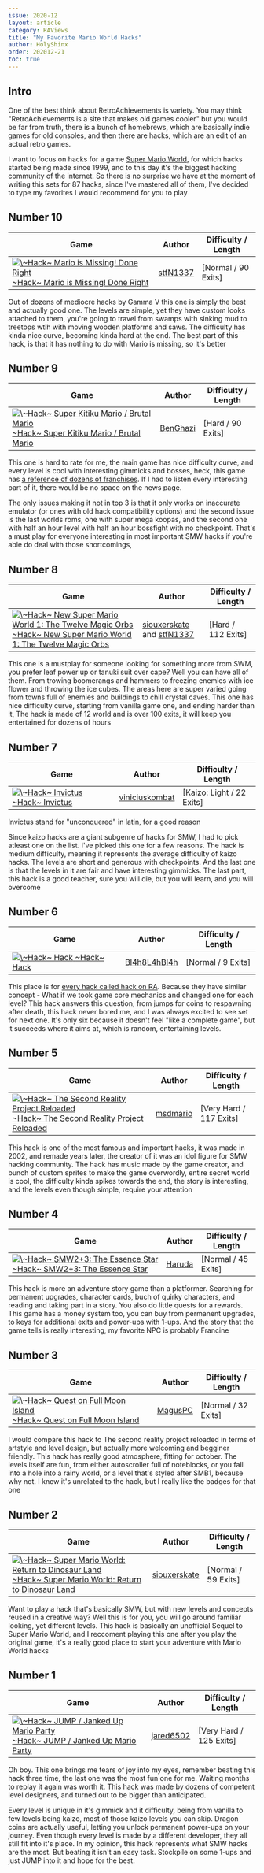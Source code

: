 ```yaml
---
issue: 2020-12
layout: article
category: RAViews
title: "My Favorite Mario World Hacks"
author: HolyShinx
order: 202012-21
toc: true
---
```



## Intro

One of the best think about RetroAchievements is variety. You may think "RetroAchievements is a site that makes old games cooler" but you would be far from truth, there is a bunch of homebrews, which are basically indie games for old consoles, and then there are hacks, which are an edit of an actual retro games. 

I want to focus on hacks for a game [Super Mario World](https://retroachievements.org/game/228), for which hacks started being made since 1999, and to this day it's the biggest hacking community of the internet. So there is no surprise we have at the moment of writing this sets for 87 hacks, since I've mastered all of them, I've decided to type my favorites I would recommend for you to play

## Number 10

| Game | Author | Difficulty / Length |
|------|--------|-------|
| <a class="gameicon-link" href="https://retroachievements.org/game/17046" target="_blank" rel="noopener"> <img class="gameicon" src="https://retroachievements.org/Images/039346.png" alt="\~Hack~ Mario is Missing! Done Right"> <span>\~Hack~ Mario is Missing! Done Right</span></a> | [stfN1337](https://retroachievements.org/user/stfN1337) | [Normal / 90 Exits] |

Out of dozens of mediocre hacks by Gamma V this one is simply the best and actually good one. The levels are simple, yet they have custom looks attached to them, you're going to travel from swamps with sinking mud to treetops wtih with moving wooden platforms and saws. The difficulty has kinda nice curve, becoming kinda hard at the end. The best part of this hack, is that it has nothing to do with Mario is missing, so it's better

## Number 9

| Game | Author | Difficulty / Length |
|------|--------|-------|
| <a class="gameicon-link" href="http://retroachievements.org/game/4734" target="_blank" rel="noopener"> <img class="gameicon" src="http://retroachievements.org/Images/008793.png" alt="\~Hack~ Super Kitiku Mario / Brutal Mario"> <span>\~Hack~ Super Kitiku Mario / Brutal Mario</span></a> | [BenGhazi](https://retroachievements.org/user/BenGhazi) | [Hard / 90 Exits] |

This one is hard to rate for me, the main game has nice difficulty curve, and every level is cool with interesting gimmicks and bosses, heck, this game has [a reference of dozens of franchises](https://brutalmario.fandom.com/wiki/References). If I had to listen every interesting part of it, there would be no space on the news page.

The only issues making it not in top 3 is that it only works on inaccurate emulator (or ones with old hack compatibility options) and the second issue is the last worlds roms, one with super mega koopas, and the second one with half an hour level with half an hour bossfight with no checkpoint. That's a must play for everyone interesting in most important SMW hacks if you're able do deal with those shortcomings,

## Number 8

| Game | Author | Difficulty / Length |
|------|--------|-------|
| <a class="gameicon-link" href="http://retroachievements.org/game/9784" target="_blank" rel="noopener"> <img class="gameicon" src="http://retroachievements.org/Images/022110.png" alt="\~Hack~ New Super Mario World 1: The Twelve Magic Orbs"> <span>\~Hack~ New Super Mario World 1: The Twelve Magic Orbs</span></a> | [siouxerskate](https://retroachievements.org/user/siouxerskate) and [stfN1337](https://retroachievements.org/user/stfN1337)  | [Hard / 112 Exits] |

This one is a mustplay for someone looking for something more from SWM, you prefer leaf power up or tanuki suit over cape? Well you can have all of them. From trowing boomerangs and hammers to freezing enemies with ice flower and throwing the ice cubes. The areas here are super varied going from towns full of enemies and buildings to chill crystal caves. This one has nice difficulty curve, starting from vanilla game one, and ending harder than it,  The hack is made of 12 world and is over 100 exits, it will keep you entertained for dozens of hours

## Number 7

| Game | Author | Difficulty / Length |
|------|--------|-------|
| <a class="gameicon-link" href="https://retroachievements.org/game/9918" target="_blank" rel="noopener"> <img class="gameicon" src="https://retroachievements.org/Images/035615.png" alt="\~Hack~ Invictus"> <span>\~Hack~ Invictus</span></a> | [viniciuskombat](https://retroachievements.org/user/viniciuskombat) | [Kaizo: Light / 22 Exits] |

Invictus stand for "unconquered" in latin, for a good reason 

Since kaizo hacks are a giant subgenre of hacks for SMW, I had to pick atleast one on the list. I've picked this one for a few reasons.
The hack is medium difficulty, meaning it represents the average difficulty of kaizo hacks. The levels are short and generous with checkpoints. And the last one is that the levels in it are fair and have interesting gimmicks. The last part, this hack is a good teacher, sure you will die, but you will learn, and you will overcome

## Number 6

| Game | Author | Difficulty / Length |
|------|--------|-------|
| <a class="gameicon-link" href="https://retroachievements.org/game/15655" target="_blank" rel="noopener"> <img class="gameicon" src="https://retroachievements.org/Images/030806.png" alt="\~Hack~ Hack"> <span>\~Hack~ Hack</span></a> | [Bl4h8L4hBl4h](https://retroachievements.org/user/Bl4h8L4hBl4h) | [Normal / 9 Exits] |

This place is for [every hack called hack on RA](https://retroachievements.org/game/923). Because they have similar concept - What if we took game core mechanics and changed one for each level? This hack answers this question, from jumps for coins to respawning after death, this hack never bored me, and I was always excited to see set for next one. It's only six because it doesn't feel "like a complete game", but it succeeds where it aims at, which is random, entertaining levels.

## Number 5

| Game | Author | Difficulty / Length |
|------|--------|-------|
| <a class="gameicon-link" href="https://retroachievements.org/game/9349" target="_blank" rel="noopener"> <img class="gameicon" src="https://retroachievements.org/Images/033260.png" alt="\~Hack~ The Second Reality Project Reloaded"> <span>\~Hack~ The Second Reality Project Reloaded</span></a> | [msdmario](https://retroachievements.org/user/msdmario) | [Very Hard / 117 Exits] |

This hack is one of the most famous and important hacks, it was made in 2002, and remade years later, the creator of it was an idol figure for SMW hacking community. The hack has music made by the game creator, and bunch of custom sprites to make the game overwordly, entire secret world is cool, the difficulty kinda spikes towards the end, the story is interesting, and the levels even though simple, require your attention

## Number 4

| Game | Author | Difficulty / Length |
|------|--------|-------|
| <a class="gameicon-link" href="https://retroachievements.org/game/14026" target="_blank" rel="noopener"> <img class="gameicon" src="https://retroachievements.org/Images/036673.png" alt="\~Hack~ SMW2+3: The Essence Star"> <span>\~Hack~ SMW2+3: The Essence Star</span></a> | [Haruda](https://retroachievements.org/user/Haruda) | [Normal / 45 Exits] |

This hack is more an adventure story game than a platformer. Searching for permanent upgrades, character cards, buch of quirky characters, and reading and taking part in a story. You also do little quests for a rewards. This game has a money system too, you can buy from permanent upgrades, to keys for additional exits and power-ups with 1-ups. And the story that the game tells is really interesting, my favorite NPC is probably Francine

## Number 3

| Game | Author | Difficulty / Length |
|------|--------|-------|
| <a class="gameicon-link" href="https://retroachievements.org/game/13972" target="_blank" rel="noopener"> <img class="gameicon" src="https://retroachievements.org/Images/023798.png" alt="\~Hack~ Quest on Full Moon Island"> <span>\~Hack~ Quest on Full Moon Island</span></a> | [MagusPC](https://retroachievements.org/user/MagusPC) | [Normal / 32 Exits] |

I would compare this hack to The second reality project reloaded in terms of artstyle and level design, but actually more welcoming and begginer friendly. This hack has really good atmosphere, fitting for october. The levels itself are fun, from either autoscroller full of noteblocks, or you fall into a hole into a rainy world, or a level that's styled after SMB1, because why not. I know it's unrelated to the hack, but I really like the badges for that one

## Number 2

| Game | Author | Difficulty / Length |
|------|--------|-------|
| <a class="gameicon-link" href="https://retroachievements.org/game/7319" target="_blank" rel="noopener"> <img class="gameicon" src="https://retroachievements.org/Images/021548.png" alt="\~Hack~ Super Mario World: Return to Dinosaur Land"> <span>\~Hack~ Super Mario World: Return to Dinosaur Land</span></a> | [siouxerskate](https://retroachievements.org/user/siouxerskate) | [Normal / 59 Exits] |

Want to play a hack that's basically SMW, but with new levels and concepts reused in a creative way? Well this is for you, you will go around familiar looking, yet different levels. This hack is basically an unofficial Sequel to Super Mario World, and I reccoment playing this one after you play the original game, it's a really good place to start your adventure with Mario World hacks

## Number 1

| Game | Author | Difficulty / Length |
|------|--------|-------|
| <a class="gameicon-link" href="https://retroachievements.org/game/7642" target="_blank" rel="noopener"> <img class="gameicon" src="https://retroachievements.org/Images/028294.png" alt="\~Hack~ JUMP / Janked Up Mario Party"> <span>\~Hack~ JUMP / Janked Up Mario Party</span></a> | [jared6502](https://retroachievements.org/user/jared6502) | [Very Hard / 125 Exits] |

Oh boy. This one brings me tears of joy into my eyes, remember beating this hack three time, the last one was the most fun one for me. Waiting months to replay it again was worth it. This hack was made by dozens of competent level designers, and turned out to be bigger than anticipated.

Every level is unique in it's gimmick and it difficulty, being from vanilla to few levels being kaizo, most of those kaizo levels you can skip. Dragon coins are actually useful, letting you unlock permanent power-ups on your journey. Even though every level is made by a different developer, they all still fit into it's place. In my opinion, this hack represents what SMW hacks are the most. But beating it isn't an easy task. Stockpile on some 1-ups and just JUMP into it and hope for the best.